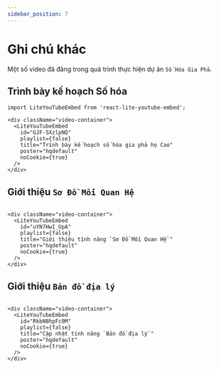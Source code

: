 ```yaml
---
sidebar_position: 7
---
```


# Ghi chú khác

Một số video đã đăng trong quá trình thực hiện dự án `Số Hóa Gia Phả`.

## Trình bày kế hoạch Số hóa

```mdx-code-block
import LiteYouTubeEmbed from 'react-lite-youtube-embed';

<div className="video-container">
  <LiteYouTubeEmbed
    id="GJF-5XzlpNQ"
    playlist={false}
    title="Trình bày kế hoạch số hóa gia phả họ Cao"
    poster="hqdefault"
    noCookie={true}
  />
</div>

```

## Giới thiệu `Sơ Đồ Mối Quan Hệ`

```mdx-code-block

<div className="video-container">
  <LiteYouTubeEmbed
    id="uYN7HwI_UpA"
    playlist={false}
    title="Giới thiệu tính năng `Sơ Đồ Mối Quan Hệ`"
    poster="hqdefault"
    noCookie={true}
  />
</div>

```

## Giới thiệu `Bản đồ địa lý`

```mdx-code-block

<div className="video-container">
  <LiteYouTubeEmbed
    id="RkbN8hpFc0M"
    playlist={false}
    title="Cập nhật tính năng `Bản đồ địa lý`"
    poster="hqdefault"
    noCookie={true}
  />
</div>

```